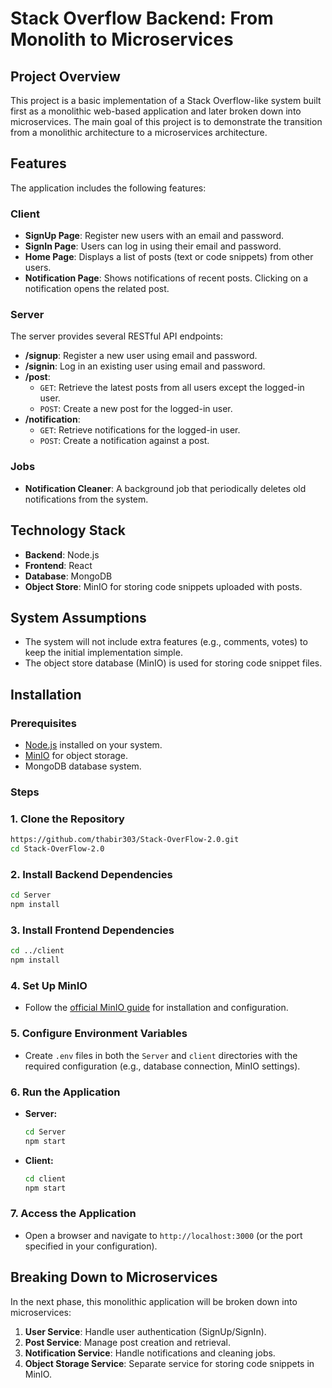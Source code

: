 # Stack Overflow Backend: From Monolith to Microservices

## Project Overview
This project is a basic implementation of a Stack Overflow-like system built first as a monolithic web-based application and later broken down into microservices. The main goal of this project is to demonstrate the transition from a monolithic architecture to a microservices architecture.

## Features
The application includes the following features:

### Client
- **SignUp Page**: Register new users with an email and password.
- **SignIn Page**: Users can log in using their email and password.
- **Home Page**: Displays a list of posts (text or code snippets) from other users.
- **Notification Page**: Shows notifications of recent posts. Clicking on a notification opens the related post.

### Server
The server provides several RESTful API endpoints:
- **/signup**: Register a new user using email and password.
- **/signin**: Log in an existing user using email and password.
- **/post**: 
  - `GET`: Retrieve the latest posts from all users except the logged-in user.
  - `POST`: Create a new post for the logged-in user.
- **/notification**:
  - `GET`: Retrieve notifications for the logged-in user.
  - `POST`: Create a notification against a post.

### Jobs
- **Notification Cleaner**: A background job that periodically deletes old notifications from the system.

## Technology Stack
- **Backend**: Node.js
- **Frontend**: React
- **Database**: MongoDB
- **Object Store**: MinIO for storing code snippets uploaded with posts.


## System Assumptions
- The system will not include extra features (e.g., comments, votes) to keep the initial implementation simple.
- The object store database (MinIO) is used for storing code snippet files.

## Installation
### Prerequisites
- [Node.js](https://nodejs.org/)  installed on your system.
- [MinIO](https://min.io/) for object storage.
- MongoDB database system.

### Steps
### 1. Clone the Repository
   ```bash
   https://github.com/thabir303/Stack-OverFlow-2.0.git
   cd Stack-OverFlow-2.0
   ```
### 2. Install Backend Dependencies
```bash
cd Server
npm install  
```

### 3. Install Frontend Dependencies
```bash
cd ../client
npm install
```

### 4. Set Up MinIO
- Follow the [official MinIO guide](https://min.io/docs/minio/linux/index.html) for installation and configuration.

### 5. Configure Environment Variables
- Create `.env` files in both the `Server` and `client` directories with the required configuration (e.g., database connection, MinIO settings).

### 6. Run the Application
- **Server:**
    ```bash
    cd Server
    npm start  
    ```
- **Client:**
    ```bash
    cd client
    npm start
    ```
    
### 7. Access the Application
- Open a browser and navigate to `http://localhost:3000` (or the port specified in your configuration).

## Breaking Down to Microservices
In the next phase, this monolithic application will be broken down into microservices:

1. **User Service**: Handle user authentication (SignUp/SignIn).
2. **Post Service**: Manage post creation and retrieval.
3. **Notification Service**: Handle notifications and cleaning jobs.
4. **Object Storage Service**: Separate service for storing code snippets in MinIO.
